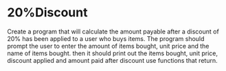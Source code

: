 # 20%Discount
 
Create a program that will calculate the amount payable after a discount of 20%
has been applied to a user who buys items. The program should prompt the user to 
enter the amount of items bought, unit price and the name of items bought. then it 
should print out the items bought, unit price, discount applied and amount paid after 
discount use functions that return.
